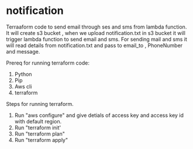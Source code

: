 # notification
Terraaform code to send email through ses and sms from lambda function. It will create s3 bucket , when we upload notification.txt in s3 bucket it will trigger lambda function to send email and sms. For sending mail and sms it will read details from notification.txt and pass to email_to ,  PhoneNumber and message.

Prereq for running terraform code:

1) Python
2) Pip
3) Aws cli
4) terraform

Steps for running terraform.

1) Run "aws configure" and give detials of access key and access key id with default region.
2) Run "terraform init'
3) Run "terraform plan"
4) Run "terraform apply"
